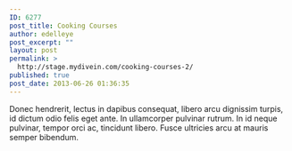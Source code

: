 ```yaml
---
ID: 6277
post_title: Cooking Courses
author: edelleye
post_excerpt: ""
layout: post
permalink: >
  http://stage.mydivein.com/cooking-courses-2/
published: true
post_date: 2013-06-26 01:36:35
---
```

Donec hendrerit, lectus in dapibus consequat, libero arcu dignissim turpis, id dictum odio felis eget ante. In ullamcorper pulvinar rutrum. In id neque pulvinar, tempor orci ac, tincidunt libero. Fusce ultricies arcu at mauris semper bibendum.